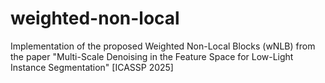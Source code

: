 # weighted-non-local
Implementation of the proposed Weighted Non-Local Blocks (wNLB) from the paper "Multi-Scale Denoising in the Feature Space for Low-Light Instance Segmentation" [ICASSP 2025]
